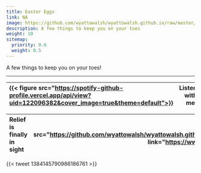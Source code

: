 ```yaml
---
title: Easter Eggs
link: NA
image: https://github.com/wyattowalsh/wyattowalsh.github.io/raw/master/v2/wwalsh/static/img/koala.webp
description: A few things to keep you on your toes
weight: 10
sitemap:
  priority: 0.6
  weight: 0.5
---
```

<!--

This page represents the landing page for "publications" section. It is also shown under the homepage header for "publications". It should be therefore relatively short and sweet.

\-->

A few things to keep you on your toes!

---

|{{< figure src="https://spotify-github-profile.vercel.app/api/view?uid=122096382&cover_image=true&theme=default">}}| Listen with me!|
|:--|--:|

|Relief is finally in sight|{{< figure src="https://github.com/wyattowalsh/wyattowalsh.github.io/raw/master/v2/wwalsh/static/img/koala.webp" link="https://www.livescience.com/koalas-chlamydia-relief.html">}}|
|:--|--:|

{{< tweet 1384145790986186761 >}} 